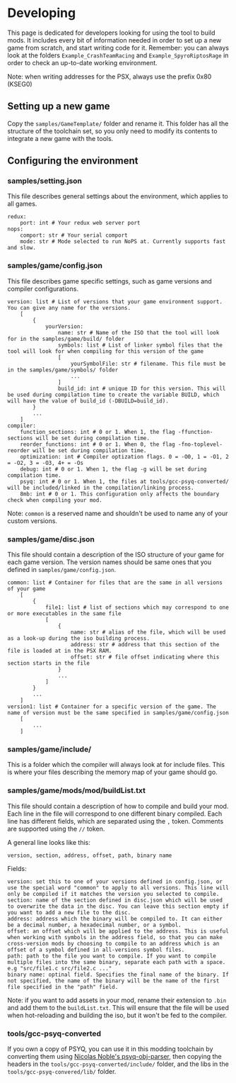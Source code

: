 # Developing
This page is dedicated for developers looking for using the tool to build mods. It includes every bit of information needed in order to set up a new game from scratch, and start writing code for it. Remember: you can always look at the folders `Example_CrashTeamRacing` and `Example_SpyroRiptosRage` in order to check an up-to-date working environment.

Note: when writing addresses for the PSX, always use the prefix 0x80 (KSEG0)

## Setting up a new game
Copy the `samples/GameTemplate/` folder and rename it. This folder has all the structure of the toolchain set, so you only need to modify its contents to integrate a new game with the tools.

## Configuring the environment

### samples/setting.json
This file describes general settings about the environment, which applies to all games.
```
redux:
    port: int # Your redux web server port
nops:
    comport: str # Your serial comport
    mode: str # Mode selected to run NoPS at. Currently supports fast and slow.
```

### samples/game/config.json
This file describes game specific settings, such as game versions and compiler configurations.

```
version: list # List of versions that your game environment support. You can give any name for the versions.
    [
        {
            yourVersion:
                name: str # Name of the ISO that the tool will look for in the samples/game/build/ folder
                symbols: list # List of linker symbol files that the tool will look for when compiling for this version of the game
                [
                    yourSymbolFile: str # filename. This file must be in the samples/game/symbols/ folder
                    ...
                ]
                build_id: int # unique ID for this version. This will be used during compilation time to create the variable BUILD, which will have the value of build_id (-DBUILD=build_id).
        }
        ...
    ]
compiler:
    function_sections: int # 0 or 1. When 1, the flag -ffunction-sections will be set during compilation time.
    reorder_functions: int # 0 or 1. When 0, the flag -fno-toplevel-reorder will be set during compilation time.
    optimization: int # Compiler optization flags. 0 = -O0, 1 = -O1, 2 = -O2, 3 = -O3, 4+ = -Os
    debug: int # 0 or 1. When 1, the flag -g will be set during compilation time.
    psyq: int # 0 or 1. When 1, the files at tools/gcc-psyq-converted/ will be included/linked in the compilation/linking process.
    8mb: int # 0 or 1. This configuration only affects the boundary check when compiling your mod.
```
Note: `common` is a reserved name and shouldn't be used to name any of your custom versions.

### samples/game/disc.json
This file should contain a description of the ISO structure of your game for each game version. The version names should be same ones that you defined in `samples/game/config.json`.
```
common: list # Container for files that are the same in all versions of your game
    [
        {
            file1: list # list of sections which may correspond to one or more executables in the same file
            [
                {
                    name: str # alias of the file, which will be used as a look-up during the iso building process.
                    address: str # address that this section of the file is loaded at in the PSX RAM.
                    offset: str # file offset indicating where this section starts in the file
                }
                ...
            ]
        }
        ...
    ]
version1: list # Container for a specific version of the game. The name of version must be the same specified in samples/game/config.json
    [
        ...
    ]
```

### samples/game/include/
This is a folder which the compiler will always look at for include files. This is where your files describing the memory map of your game should go.

### samples/game/mods/mod/buildList.txt
This file should contain a description of how to compile and build your mod. Each line in the file will correspond to one different binary compiled. Each line has different fields, which are separated using the `,` token. Comments are supported using the `//` token.

A general line looks like this:
```
version, section, address, offset, path, binary name
```

Fields:
```
version: set this to one of your versions defined in config.json, or use the special word "common" to apply to all versions. This line will only be compiled if it matches the version you selected to compile.
section: name of the section defined in disc.json which will be used to overwrite the data in the disc. You can leave this section empty if you want to add a new file to the disc.
address: address which the binary will be compiled to. It can either be a decimal number, a hexadecimal number, or a symbol.
offset: an offset which will be applied to the address. This is useful when working with symbols in the address field, so that you can make cross-version mods by choosing to compile to an address which is an offset of a symbol defined in all-versions symbol files.
path: path to the file you want to compile. If you want to compile multiple files into the same binary, separate each path with a space. e.g "src/file1.c src/file2.c ..."
binary name: optinal field. Specifies the final name of the binary. If not specified, the name of the binary will be the name of the first file specified in the "path" field.
```

Note: if you want to add assets in your mod, rename their extension to `.bin` and add them to the `buildList.txt`. This will ensure that the file will be used when hot-reloading and building the iso, but it won't be fed to the compiler.

### tools/gcc-psyq-converted
If you own a copy of PSYQ, you can use it in this modding toolchain by converting them using [Nicolas Noble's psyq-obj-parser](https://github.com/grumpycoders/pcsx-redux/blob/main/src/mips/psyq/README.md), then copying the headers in the `tools/gcc-psyq-converted/include/` folder, and the libs in the `tools/gcc-psyq-convered/lib/` folder.